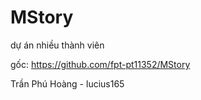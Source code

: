 # MStory
dự án nhiều thành viên

  gốc: https://github.com/fpt-pt11352/MStory

  Trần Phú Hoàng - lucius165
